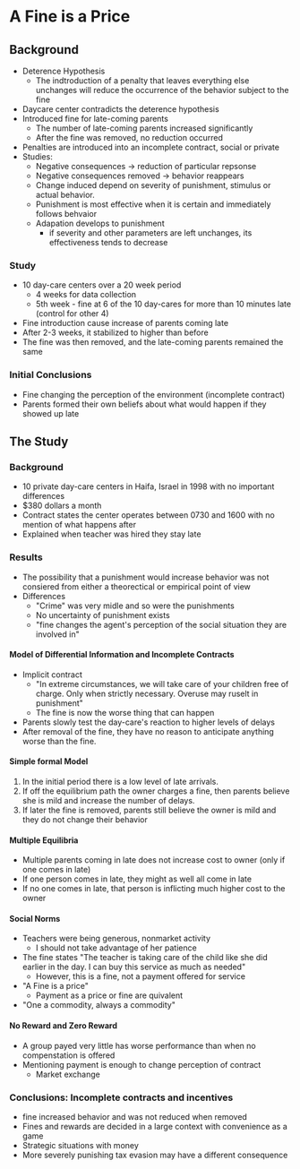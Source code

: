 # A Fine is a Price
## Background
+ Deterence Hypothesis
    - The indtroduction of a penalty that leaves everything else unchanges will
      reduce the occurrence of the behavior subject to the fine
+ Daycare center contradicts the deterence hypothesis
+ Introduced fine for late-coming parents
    - The number of late-coming parents increased significantly
    - After the fine was removed, no reduction occurred
+ Penalties are introduced into an incomplete contract, social or private
+ Studies:
    - Negative consequences -> reduction of particular repsonse
    - Negative consequences removed -> behavior reappears
    - Change induced depend on severity of punishment, stimulus or actual
      behavior.
    - Punishment is most effective when it is certain and immediately follows
      behvaior
    - Adapation develops to punishment
        + if severity and other parameters are left unchanges, its effectiveness
          tends to decrease
### Study
+ 10 day-care centers over a 20 week period
    - 4 weeks for data collection
    - 5th week - fine at 6 of the 10 day-cares for more than 10 minutes late
      (control for other 4)
+ Fine introduction cause increase of parents coming late
+ After 2-3 weeks, it stabilized to higher than before
+ The fine was then removed, and the late-coming parents remained the same
### Initial Conclusions
+ Fine changing the perception of the environment (incomplete contract)
+ Parents formed their own beliefs about what would happen if they showed up
  late

## The Study
### Background
+ 10 private day-care centers in Haifa, Israel in 1998 with no important
  differences
+ $380 dollars a month
+ Contract states the center operates between 0730 and 1600 with no mention of
  what happens after
+ Explained when teacher was hired they stay late
### Results
+ The possibility that a punishment would increase behavior was not consiered
  from either a theorectical or empirical point of view
+ Differences
    + "Crime" was very midle and so were the punishments
    + No uncertainty of punishment exists
    + "fine changes the agent's perception of the social situation they are
      involved in"
#### Model of Differential Information and Incomplete Contracts
+ Implicit contract
    - "In extreme circumstances, we will take care of your children free of
      charge. Only when strictly necessary. Overuse may ruselt in punishment"
    - The fine is now the worse thing that can happen
+ Parents slowly test the day-care's reaction to higher levels of delays
+ After removal of the fine, they have no reason to anticipate anything worse
  than the fine.
#### Simple formal Model
1.  In the initial period there is a low level of late arrivals.
2.  If off the equilibrium path the owner charges a fine, then parents believe
    she is mild and increase the number of delays.
3.  If later the fine is removed, parents still  believe the owner is mild and
    they do not change their behavior
#### Multiple Equilibria
+ Multiple parents coming in late does not increase cost to owner (only if one
  comes in late)
+ If one person comes in late, they might as well all come in late
+ If no one comes in late, that person is inflicting much higher cost to the
  owner
#### Social Norms
+ Teachers were being generous, nonmarket activity
    -  I should not take advantage of her patience
+ The fine states "The teacher is taking care of the child like she did earlier
  in the day. I can buy this service as much as needed"
    - However, this is a fine, not a payment offered for service
+ "A Fine is a price"
    - Payment as a price or fine are quivalent
+ "One a commodity, always a commodity"
#### No Reward and Zero Reward
+ A group payed very little has worse performance than when no compenstation is
  offered
+ Mentioning payment is enough to change perception of contract
    - Market exchange
### Conclusions: Incomplete contracts and incentives
+ fine increased behavior and was not reduced when removed
+ Fines and rewards are decided in a large context with convenience as a game
+ Strategic situations with money
+ More severely punishing tax evasion may have a different consequence
